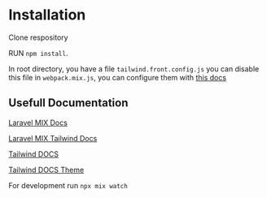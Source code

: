 # Installation

Clone respository

RUN ```npm install```.

In root directory, you have a file ``tailwind.front.config.js`` you can disable this file in ``webpack.mix.js``, you can configure them with [this docs](https://tailwindcss.com/docs/configuration)

## Usefull Documentation

[Laravel MIX Docs](https://laravel-mix.com/)

[Laravel MIX Tailwind Docs](https://laravel-mix.com/extensions/tailwindcss)

[Tailwind DOCS](https://tailwindcss.com/docs)

[Tailwind DOCS Theme](https://tailwindcss.com/docs/theme)

For development run ``npx mix watch``
